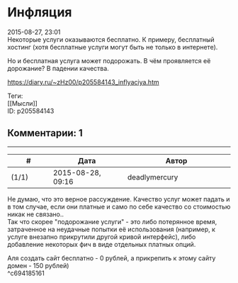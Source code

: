 Инфляция
========

  
2015-08-27, 23:01  
 Некоторые услуги оказываются бесплатно. К примеру, бесплатный хостинг (хотя бесплатные услуги могут быть не только в интернете).   
   
 Но и бесплатная услуга может подорожать. В чём проявляется её дорожание? В падении качества.   
  
<https://diary.ru/~zHz00/p205584143_inflyaciya.htm>  
  
Теги:  
[[Мысли]]  
ID: p205584143  


Комментарии: 1
--------------

  


---



|         #         |              Дата              |                     Автор                     |           ID           |
| --- | --- | --- | --- |
| (1/1) | 2015-08-28, 09:16 | deadlymercury | c694185161 |

  
 Не думаю, что это верное рассуждение. Качество услуг может падать и в том случае, если они платные и само по себе качество со стоимостью никак не связано..   
 Так что скорее "подорожание услуги" - это либо потерянное время, затраченное на неудачные попытки её использования (например, к услуге внезапно прикрутили другой кривой интерфейс), либо добавление некоторых фич в виде отдельных платных опций.   
   
 Аля создать сайт бесплатно - 0 рублей, а прикрепить к этому сайту домен - 150 рублей)   
 ^c694185161